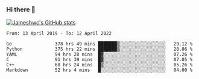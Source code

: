 ### Hi there 👋

[![Jameshwc's GitHub stats](https://github-readme-stats.vercel.app/api?username=jameshwc)](https://github.com/anuraghazra/github-readme-stats)

<!--START_SECTION:waka-->

```text
From: 13 April 2019 - To: 12 April 2022

Go                378 hrs 49 mins ███████▒░░░░░░░░░░░░░░░░░   29.12 %
Python            375 hrs 22 mins ███████▒░░░░░░░░░░░░░░░░░   28.86 %
YAML              94 hrs 28 mins  █▓░░░░░░░░░░░░░░░░░░░░░░░   07.26 %
C                 91 hrs 39 mins  █▓░░░░░░░░░░░░░░░░░░░░░░░   07.05 %
C++               68 hrs 24 mins  █▒░░░░░░░░░░░░░░░░░░░░░░░   05.26 %
Markdown          52 hrs 4 mins   █░░░░░░░░░░░░░░░░░░░░░░░░   04.00 %
```

<!--END_SECTION:waka-->